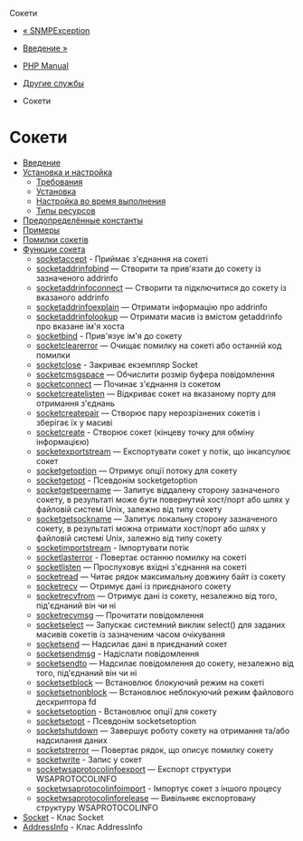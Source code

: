 Сокети

-   [« SNMPException](class.snmpexception.html)
    
-   [Введение »](intro.sockets.html)
    
-   [PHP Manual](index.html)
    
-   [Другие службы](refs.remote.other.html)
    
-   Сокети
    

# Сокети

-   [Введение](intro.sockets.html)
-   [Установка и настройка](sockets.setup.html)
    -   [Требования](sockets.requirements.html)
    -   [Установка](sockets.installation.html)
    -   [Настройка во время выполнения](sockets.configuration.html)
    -   [Типы ресурсов](sockets.resources.html)
-   [Предопределённые константы](sockets.constants.html)
-   [Примеры](sockets.examples.html)
-   [Помилки сокетів](sockets.errors.html)
-   [Функции сокета](ref.sockets.html)
    -   [socketaccept](function.socket-accept.html) - Приймає з'єднання на сокеті
    -   [socketaddrinfobind](function.socket-addrinfo-bind.html) — Створити та прив'язати до сокету із зазначеного addrinfo
    -   [socketaddrinfoconnect](function.socket-addrinfo-connect.html) — Створити та підключитися до сокету із вказаного addrinfo
    -   [socketaddrinfoexplain](function.socket-addrinfo-explain.html) — Отримати інформацію про addrinfo
    -   [socketaddrinfolookup](function.socket-addrinfo-lookup.html) — Отримати масив із вмістом getaddrinfo про вказане ім'я хоста
    -   [socketbind](function.socket-bind.html) - Прив'язує ім'я до сокету
    -   [socketclearerror](function.socket-clear-error.html) — Очищає помилку на сокеті або останній код помилки
    -   [socketclose](function.socket-close.html) - Закриває екземпляр Socket
    -   [socketcmsgspace](function.socket-cmsg-space.html) — Обчислити розмір буфера повідомлення
    -   [socketconnect](function.socket-connect.html) — Починає з'єднання із сокетом
    -   [socketcreatelisten](function.socket-create-listen.html) — Відкриває сокет на вказаному порту для отримання з'єднань
    -   [socketcreatepair](function.socket-create-pair.html) — Створює пару нерозрізнених сокетів і зберігає їх у масиві
    -   [socketcreate](function.socket-create.html) - Створює сокет (кінцеву точку для обміну інформацією)
    -   [socketexportstream](function.socket-export-stream.html) — Експортувати сокет у потік, що інкапсулює сокет
    -   [socketgetoption](function.socket-get-option.html) — Отримує опції потоку для сокету
    -   [socketgetopt](function.socket-getopt.html) - Псевдонім socketgetoption
    -   [socketgetpeername](function.socket-getpeername.html) — Запитує віддалену сторону зазначеного сокету, в результаті може бути повернутий хост/порт або шлях у файловій системі Unix, залежно від типу сокету
    -   [socketgetsockname](function.socket-getsockname.html) — Запитує локальну сторону зазначеного сокету, в результаті можна отримати хост/порт або шлях у файловій системі Unix, залежно від типу сокету
    -   [socketimportstream](function.socket-import-stream.html) - Імпортувати потік
    -   [socketlasterror](function.socket-last-error.html) - Повертає останню помилку на сокеті
    -   [socketlisten](function.socket-listen.html) — Прослуховує вхідні з'єднання на сокеті
    -   [socketread](function.socket-read.html) — Читає рядок максимальну довжину байт із сокету
    -   [socketrecv](function.socket-recv.html) — Отримує дані із приєднаного сокету
    -   [socketrecvfrom](function.socket-recvfrom.html) — Отримує дані із сокету, незалежно від того, під'єднаний він чи ні
    -   [socketrecvmsg](function.socket-recvmsg.html) — Прочитати повідомлення
    -   [socketselect](function.socket-select.html) — Запускає системний виклик select() для заданих масивів сокетів із зазначеним часом очікування
    -   [socketsend](function.socket-send.html) — Надсилає дані в приєднаний сокет
    -   [socketsendmsg](function.socket-sendmsg.html) - Надіслати повідомлення
    -   [socketsendto](function.socket-sendto.html) — Надсилає повідомлення до сокету, незалежно від того, під'єднаний він чи ні
    -   [socketsetblock](function.socket-set-block.html) — Встановлює блокуючий режим на сокеті
    -   [socketsetnonblock](function.socket-set-nonblock.html) — Встановлює неблокуючий режим файлового дескриптора fd
    -   [socketsetoption](function.socket-set-option.html) - Встановлює опції для сокету
    -   [socketsetopt](function.socket-setopt.html) - Псевдонім socketsetoption
    -   [socketshutdown](function.socket-shutdown.html) — Завершує роботу сокету на отримання та/або надсилання даних
    -   [socketstrerror](function.socket-strerror.html) — Повертає рядок, що описує помилку сокету
    -   [socketwrite](function.socket-write.html) - Запис у сокет
    -   [socketwsaprotocolinfoexport](function.socket-wsaprotocol-info-export.html) — Експорт структури WSAPROTOCOLINFO
    -   [socketwsaprotocolinfoimport](function.socket-wsaprotocol-info-import.html) - Імпортує сокет з іншого процесу
    -   [socketwsaprotocolinforelease](function.socket-wsaprotocol-info-release.html) — Вивільняє експортовану структуру WSAPROTOCOLINFO
-   [Socket](class.socket.html) - Клас Socket
-   [AddressInfo](class.addressinfo.html) - Клас AddressInfo